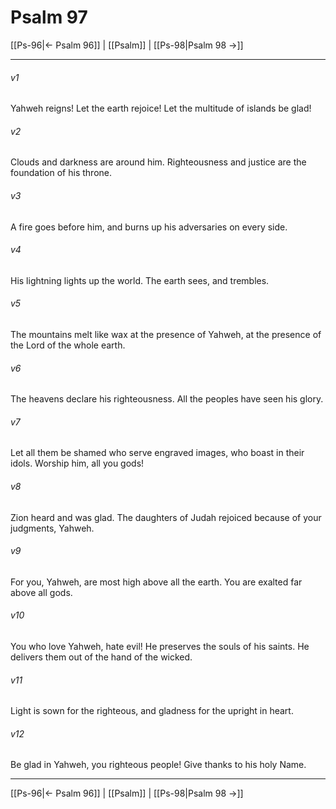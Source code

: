 # Psalm 97

[[Ps-96|← Psalm 96]] | [[Psalm]] | [[Ps-98|Psalm 98 →]]
***



###### v1 
Yahweh reigns! Let the earth rejoice! Let the multitude of islands be glad! 

###### v2 
Clouds and darkness are around him. Righteousness and justice are the foundation of his throne. 

###### v3 
A fire goes before him, and burns up his adversaries on every side. 

###### v4 
His lightning lights up the world. The earth sees, and trembles. 

###### v5 
The mountains melt like wax at the presence of Yahweh, at the presence of the Lord of the whole earth. 

###### v6 
The heavens declare his righteousness. All the peoples have seen his glory. 

###### v7 
Let all them be shamed who serve engraved images, who boast in their idols. Worship him, all you gods! 

###### v8 
Zion heard and was glad. The daughters of Judah rejoiced because of your judgments, Yahweh. 

###### v9 
For you, Yahweh, are most high above all the earth. You are exalted far above all gods. 

###### v10 
You who love Yahweh, hate evil! He preserves the souls of his saints. He delivers them out of the hand of the wicked. 

###### v11 
Light is sown for the righteous, and gladness for the upright in heart. 

###### v12 
Be glad in Yahweh, you righteous people! Give thanks to his holy Name.

***
[[Ps-96|← Psalm 96]] | [[Psalm]] | [[Ps-98|Psalm 98 →]]
